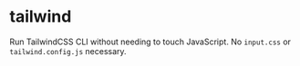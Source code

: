 # tailwind

Run TailwindCSS CLI without needing to touch JavaScript. No `input.css` or `tailwind.config.js` necessary.
